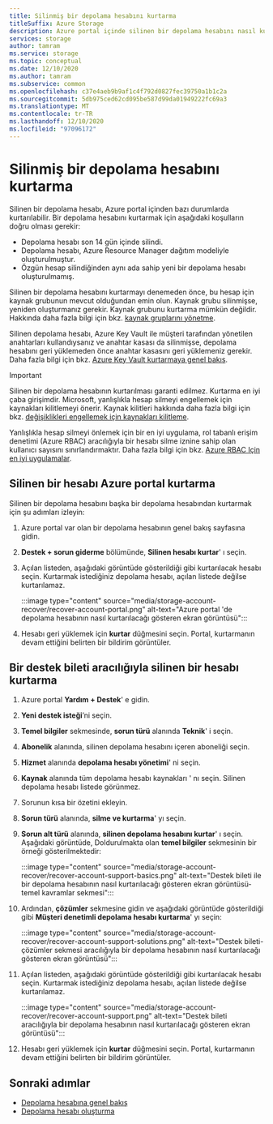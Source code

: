 ```yaml
---
title: Silinmiş bir depolama hesabını kurtarma
titleSuffix: Azure Storage
description: Azure portal içinde silinen bir depolama hesabını nasıl kurtaracağınızı öğrenin.
services: storage
author: tamram
ms.service: storage
ms.topic: conceptual
ms.date: 12/10/2020
ms.author: tamram
ms.subservice: common
ms.openlocfilehash: c37e4aeb9b9af1c4f792d0827fec39750a1b1c2a
ms.sourcegitcommit: 5db975ced62cd095be587d99da01949222fc69a3
ms.translationtype: MT
ms.contentlocale: tr-TR
ms.lasthandoff: 12/10/2020
ms.locfileid: "97096172"
---
```

# <a name="recover-a-deleted-storage-account"></a>Silinmiş bir depolama hesabını kurtarma

Silinen bir depolama hesabı, Azure portal içinden bazı durumlarda kurtarılabilir. Bir depolama hesabını kurtarmak için aşağıdaki koşulların doğru olması gerekir:

- Depolama hesabı son 14 gün içinde silindi.
- Depolama hesabı, Azure Resource Manager dağıtım modeliyle oluşturulmuştur.
- Özgün hesap silindiğinden aynı ada sahip yeni bir depolama hesabı oluşturulmamış.

Silinen bir depolama hesabını kurtarmayı denemeden önce, bu hesap için kaynak grubunun mevcut olduğundan emin olun. Kaynak grubu silinmişse, yeniden oluşturmanız gerekir. Kaynak grubunu kurtarma mümkün değildir. Hakkında daha fazla bilgi için bkz. [kaynak gruplarını yönetme](../../azure-resource-manager/management/manage-resource-groups-portal.md).

Silinen depolama hesabı, Azure Key Vault ile müşteri tarafından yönetilen anahtarları kullandıysanız ve anahtar kasası da silinmişse, depolama hesabını geri yüklemeden önce anahtar kasasını geri yüklemeniz gerekir. Daha fazla bilgi için bkz. [Azure Key Vault kurtarmaya genel bakış](../../key-vault/general/key-vault-recovery.md).

> [!IMPORTANT]
> Silinen bir depolama hesabının kurtarılması garanti edilmez. Kurtarma en iyi çaba girişimdir. Microsoft, yanlışlıkla hesap silmeyi engellemek için kaynakları kilitlemeyi önerir. Kaynak kilitleri hakkında daha fazla bilgi için bkz. [değişiklikleri engellemek için kaynakları kilitleme](../../azure-resource-manager/management/lock-resources.md).
>
> Yanlışlıkla hesap silmeyi önlemek için bir en iyi uygulama, rol tabanlı erişim denetimi (Azure RBAC) aracılığıyla bir hesabı silme iznine sahip olan kullanıcı sayısını sınırlandırmaktır. Daha fazla bilgi için bkz. [Azure RBAC Için en iyi uygulamalar](../../role-based-access-control/best-practices.md).

## <a name="recover-a-deleted-account-from-the-azure-portal"></a>Silinen bir hesabı Azure portal kurtarma

Silinen bir depolama hesabını başka bir depolama hesabından kurtarmak için şu adımları izleyin:

1. Azure portal var olan bir depolama hesabının genel bakış sayfasına gidin.
1. **Destek + sorun giderme** bölümünde, **Silinen hesabı kurtar**' ı seçin.
1. Açılan listeden, aşağıdaki görüntüde gösterildiği gibi kurtarılacak hesabı seçin. Kurtarmak istediğiniz depolama hesabı, açılan listede değilse kurtarılamaz.

    :::image type="content" source="media/storage-account-recover/recover-account-portal.png" alt-text="Azure portal 'de depolama hesabının nasıl kurtarılacağı gösteren ekran görüntüsü":::

1. Hesabı geri yüklemek için **kurtar** düğmesini seçin. Portal, kurtarmanın devam ettiğini belirten bir bildirim görüntüler.

## <a name="recover-a-deleted-account-via-a-support-ticket"></a>Bir destek bileti aracılığıyla silinen bir hesabı kurtarma

1. Azure portal **Yardım + Destek**' e gidin.
1. **Yeni destek isteği**’ni seçin.
1. **Temel bilgiler** sekmesinde, **sorun türü** alanında **Teknik**' i seçin.
1. **Abonelik** alanında, silinen depolama hesabını içeren aboneliği seçin.
1. **Hizmet** alanında **depolama hesabı yönetimi**' ni seçin.
1. **Kaynak** alanında tüm depolama hesabı kaynakları ' nı seçin. Silinen depolama hesabı listede görünmez.
1. Sorunun kısa bir özetini ekleyin.
1. **Sorun türü** alanında, **silme ve kurtarma**' yı seçin.
1. **Sorun alt türü** alanında, **silinen depolama hesabını kurtar**' ı seçin. Aşağıdaki görüntüde, Doldurulmakta olan **temel bilgiler** sekmesinin bir örneği gösterilmektedir:

    :::image type="content" source="media/storage-account-recover/recover-account-support-basics.png" alt-text="Destek bileti ile bir depolama hesabının nasıl kurtarılacağı gösteren ekran görüntüsü-temel kavramlar sekmesi":::

1. Ardından, **çözümler** sekmesine gidin ve aşağıdaki görüntüde gösterildiği gibi **Müşteri denetimli depolama hesabı kurtarma**' yı seçin:

    :::image type="content" source="media/storage-account-recover/recover-account-support-solutions.png" alt-text="Destek bileti-çözümler sekmesi aracılığıyla bir depolama hesabının nasıl kurtarılacağı gösteren ekran görüntüsü":::

1. Açılan listeden, aşağıdaki görüntüde gösterildiği gibi kurtarılacak hesabı seçin. Kurtarmak istediğiniz depolama hesabı, açılan listede değilse kurtarılamaz.

    :::image type="content" source="media/storage-account-recover/recover-account-support.png" alt-text="Destek bileti aracılığıyla bir depolama hesabının nasıl kurtarılacağı gösteren ekran görüntüsü":::

1. Hesabı geri yüklemek için **kurtar** düğmesini seçin. Portal, kurtarmanın devam ettiğini belirten bir bildirim görüntüler.

## <a name="next-steps"></a>Sonraki adımlar

- [Depolama hesabına genel bakış](storage-account-overview.md)
- [Depolama hesabı oluşturma](storage-account-create.md)